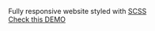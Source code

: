Fully responsive website styled with [SCSS](https://sass-lang.com/)    
[Check this DEMO](https://raider2107.github.io/Front-End-Portfolio/portfolio-website2/dist)
